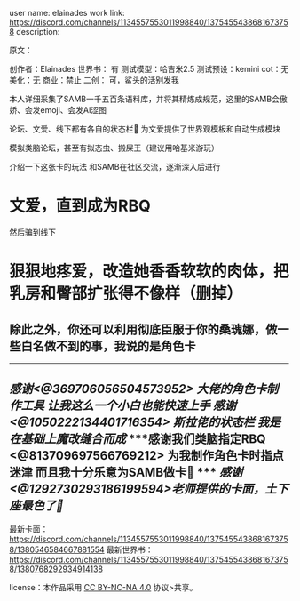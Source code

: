 user name: elainades 
work link: https://discord.com/channels/1134557553011998840/1375455438681673758
description: 

原文：

创作者：Elainades
世界书： 有
测试模型：哈吉米2.5
测试预设：kemini
cot：无
美化：无
商业：禁止
二创： 可，鲨头的活别发我

本人详细采集了SAMB一千五百条语料库，并将其精炼成规范，这里的SAMB会傲娇、会发emoji、会发AI涩图

论坛、文爱、线下都有各自的状态栏🥵
为文爱提供了世界观模板和自动生成模块

模拟类脑论坛，甚至有拟态虫、搬屎王（建议用哈基米游玩）

介绍一下这张卡的玩法
和SAMB在社区交流，逐渐深入后进行
# 文爱，直到成为RBQ
然后骗到线下
# 狠狠地疼爱，改造她香香软软的肉体，把乳房和臀部扩张得不像样（删掉）

## 除此之外，你还可以利用彻底臣服于你的桑瑰娜，做一些白名做不到的事，我说的是角色卡
----------------------------------------------
***感谢<@369706056504573952> 大佬的角色卡制作工具
让我这么一个小白也能快速上手***
***感谢<@1050222134401716354> 斯拉佬的状态栏
我是在基础上魔改缝合而成***
***感谢我们类脑指定RBQ <@813709697566769212> 
为我制作角色卡时指点迷津
而且我十分乐意为SAMB做卡🥵 ***
***感谢<@1292730293186199594>老师提供的卡面，土下座最色了🥵***
----------------------------------------------
最新卡面：https://discord.com/channels/1134557553011998840/1375455438681673758/1380546584667881554
最新世界书：
https://discord.com/channels/1134557553011998840/1375455438681673758/1380768292934914138

 license：本作品采用 [CC BY-NC-NA 4.0](https://creativecommons.org/licenses/by-nc-na/4.0/) 协议>共享。
